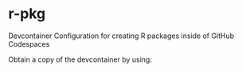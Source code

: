 # r-pkg

Devcontainer Configuration for creating R packages inside of GitHub Codespaces

Obtain a copy of the devcontainer by using:
